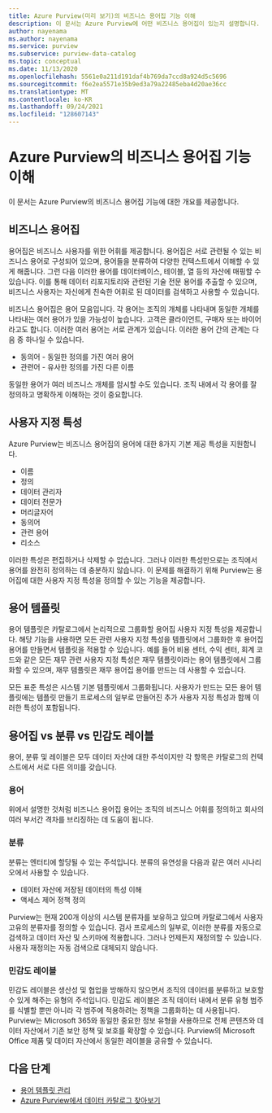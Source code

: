 ```yaml
---
title: Azure Purview(미리 보기)의 비즈니스 용어집 기능 이해
description: 이 문서는 Azure Purview에 어떤 비즈니스 용어집이 있는지 설명합니다.
author: nayenama
ms.author: nayenama
ms.service: purview
ms.subservice: purview-data-catalog
ms.topic: conceptual
ms.date: 11/13/2020
ms.openlocfilehash: 5561e0a211d191daf4b769da7ccd8a924d5c5696
ms.sourcegitcommit: f6e2ea5571e35b9ed3a79a22485eba4d20ae36cc
ms.translationtype: MT
ms.contentlocale: ko-KR
ms.lasthandoff: 09/24/2021
ms.locfileid: "128607143"
---
```

# <a name="understand-business-glossary-features-in-azure-purview"></a>Azure Purview의 비즈니스 용어집 기능 이해

이 문서는 Azure Purview의 비즈니스 용어집 기능에 대한 개요를 제공합니다. 

## <a name="business-glossary"></a>비즈니스 용어집

용어집은 비즈니스 사용자를 위한 어휘를 제공합니다.  용어집은 서로 관련될 수 있는 비즈니스 용어로 구성되어 있으며, 용어들을 분류하여 다양한 컨텍스트에서 이해할 수 있게 해줍니다. 그런 다음 이러한 용어를 데이터베이스, 테이블, 열 등의 자산에 매핑할 수 있습니다. 이를 통해 데이터 리포지토리와 관련된 기술 전문 용어를 추출할 수 있으며, 비즈니스 사용자는 자신에게 친숙한 어휘로 된 데이터를 검색하고 사용할 수 있습니다.


비즈니스 용어집은 용어 모음입니다. 각 용어는 조직의 개체를 나타내며 동일한 개체를 나타내는 여러 용어가 있을 가능성이 높습니다. 고객은 클라이언트, 구매자 또는 바이어라고도 합니다. 이러한 여러 용어는 서로 관계가 있습니다. 이러한 용어 간의 관계는 다음 중 하나일 수 있습니다.

- 동의어 - 동일한 정의를 가진 여러 용어
- 관련어 - 유사한 정의를 가진 다른 이름

동일한 용어가 여러 비즈니스 개체를 암시할 수도 있습니다. 조직 내에서 각 용어를 잘 정의하고 명확하게 이해하는 것이 중요합니다.

## <a name="custom-attributes"></a>사용자 지정 특성

Azure Purview는 비즈니스 용어집의 용어에 대한 8가지 기본 제공 특성을 지원합니다.
- 이름
- 정의
- 데이터 관리자
- 데이터 전문가
- 머리글자어
- 동의어
- 관련 용어
- 리소스

이러한 특성은 편집하거나 삭제할 수 없습니다. 그러나 이러한 특성만으로는 조직에서 용어를 완전히 정의하는 데 충분하지 않습니다. 이 문제를 해결하기 위해 Purview는 용어집에 대한 사용자 지정 특성을 정의할 수 있는 기능을 제공합니다.

## <a name="term-templates"></a>용어 템플릿

용어 템플릿은 카탈로그에서 논리적으로 그룹화할 용어집 사용자 지정 특성을 제공합니다. 해당 기능을 사용하면 모든 관련 사용자 지정 특성을 템플릿에서 그룹화한 후 용어집 용어를 만들면서 템플릿을 적용할 수 있습니다. 예를 들어 비용 센터, 수익 센터, 회계 코드와 같은 모든 재무 관련 사용자 지정 특성은 재무 템플릿이라는 용어 템플릿에서 그룹화할 수 있으며, 재무 템플릿은 재무 용어집 용어를 만드는 데 사용할 수 있습니다.

모든 표준 특성은 시스템 기본 템플릿에서 그룹화됩니다. 사용자가 만드는 모든 용어 템플릿에는 템플릿 만들기 프로세스의 일부로 만들어진 추가 사용자 지정 특성과 함께 이러한 특성이 포함됩니다.

## <a name="glossary-vs-classification-vs-sensitivity-labels"></a>용어집 vs 분류 vs 민감도 레이블

용어, 분류 및 레이블은 모두 데이터 자산에 대한 주석이지만 각 항목은 카탈로그의 컨텍스트에서 서로 다른 의미를 갖습니다. 

### <a name="glossary"></a>용어

위에서 설명한 것처럼 비즈니스 용어집 용어는 조직의 비즈니스 어휘를 정의하고 회사의 여러 부서간 격차를 브리징하는 데 도움이 됩니다.

### <a name="classifications"></a>분류

분류는 엔터티에 할당될 수 있는 주석입니다. 분류의 유연성을 다음과 같은 여러 시나리오에서 사용할 수 있습니다.

- 데이터 자산에 저장된 데이터의 특성 이해
- 액세스 제어 정책 정의

Purview는 현재 200개 이상의 시스템 분류자를 보유하고 있으며 카탈로그에서 사용자 고유의 분류자를 정의할 수 있습니다. 검사 프로세스의 일부로, 이러한 분류를 자동으로 검색하고 데이터 자산 및 스키마에 적용합니다. 그러나 언제든지 재정의할 수 있습니다. 사용자 재정의는 자동 검색으로 대체되지 않습니다.

### <a name="sensitivity-labels"></a>민감도 레이블

민감도 레이블은 생산성 및 협업을 방해하지 않으면서 조직의 데이터를 분류하고 보호할 수 있게 해주는 유형의 주석입니다. 민감도 레이블은 조직 데이터 내에서 분류 유형 범주를 식별할 뿐만 아니라 각 범주에 적용하려는 정책을 그룹화하는 데 사용됩니다. Purview는 Microsoft 365와 동일한 중요한 정보 유형을 사용하므로 전체 콘텐츠와 데이터 자산에서 기존 보안 정책 및 보호를 확장할 수 있습니다. Purview의 Microsoft Office 제품 및 데이터 자산에서 동일한 레이블을 공유할 수 있습니다.

## <a name="next-steps"></a>다음 단계

- [용어 템플릿 관리](how-to-manage-term-templates.md)
- [Azure Purview에서 데이터 카탈로그 찾아보기](how-to-browse-catalog.md)
